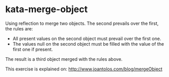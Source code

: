 # kata-merge-object

Using reflection to merge two objects. The second prevails over the first, the rules are:

- All present values on the second object must prevail over the first one.
- The values null on the second object must be filled with the value of the first one if present.

The result is a third object merged with the rules above.

This exercise is explained on: http://www.joantolos.com/blog/mergeObject

 